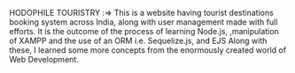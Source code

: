 HODOPHILE TOURISTRY :=>
This is a website having tourist destinations booking system across India, along with user management made with full efforts.
It is the outcome of the process of learning Node.js, ,manipulation of XAMPP and the use of an ORM i.e. Sequelize.js, and EJS
Along with these, I learned some more concepts from the enormously created world of Web Development.

